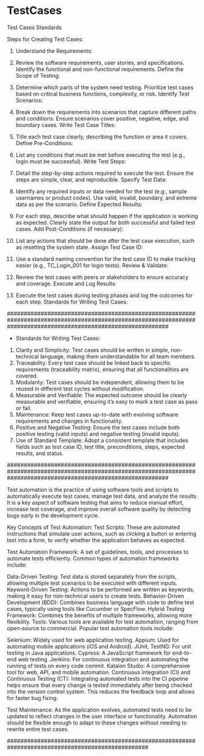 # TestCases
Test Cases Standards

Steps for Creating Test Cases:
1. Understand the Requirements:

2. Review the software requirements, user stories, and specifications.
Identify the functional and non-functional requirements.
Define the Scope of Testing:

3. Determine which parts of the system need testing.
Prioritize test cases based on critical business functions, complexity, or risk.
Identify Test Scenarios:

4. Break down the requirements into scenarios that capture different paths and conditions.
Ensure scenarios cover positive, negative, edge, and boundary cases.
Write Test Case Titles:

5. Title each test case clearly, describing the function or area it covers.
Define Pre-Conditions:

6. List any conditions that must be met before executing the test (e.g., login must be successful).
Write Test Steps:

7. Detail the step-by-step actions required to execute the test.
Ensure the steps are simple, clear, and reproducible.
Specify Test Data:

8. Identify any required inputs or data needed for the test (e.g., sample usernames or product codes).
Use valid, invalid, boundary, and extreme data as per the scenario.
Define Expected Results:

9. For each step, describe what should happen if the application is working as expected.
Clearly state the output for both successful and failed test cases.
Add Post-Conditions (if necessary):

10. List any actions that should be done after the test case execution, such as resetting the system state.
Assign Test Case ID:

11. Use a standard naming convention for the test case ID to make tracking easier (e.g., TC_Login_001 for login tests).
Review & Validate:

12. Review the test cases with peers or stakeholders to ensure accuracy and coverage.
Execute and Log Results:

13. Execute the test cases during testing phases and log the outcomes for each step.
Standards for Writing Test Cases:

################################################################################################################################################################

- Standards for Writing Test Cases:
1. Clarity and Simplicity: Test cases should be written in simple, non-technical language, making them understandable for all team members.
2. Traceability: Every test case should be linked back to specific requirements (traceability matrix), ensuring that all functionalities are covered.
3. Modularity: Test cases should be independent, allowing them to be reused in different test cycles without modification.
4. Measurable and Verifiable: The expected outcome should be clearly measurable and verifiable, ensuring it’s easy to mark a test case as pass or fail.
5. Maintenance: Keep test cases up-to-date with evolving software requirements and changes in functionality.
6. Positive and Negative Testing: Ensure the test cases include both positive testing (valid inputs) and negative testing (invalid inputs).
7. Use of Standard Template: Adopt a consistent template that includes fields such as test case ID, test title, preconditions, steps, expected results, and status.


################################################################################################################################################################

Test automation is the practice of using software tools and scripts to automatically execute test cases, manage test data, and analyze the results. It is a key aspect of software testing that aims to reduce manual effort, increase test coverage, and improve overall software quality by detecting bugs early in the development cycle.

Key Concepts of Test Automation:
Test Scripts: These are automated instructions that simulate user actions, such as clicking a button or entering text into a form, to verify whether the application behaves as expected.

Test Automation Framework: A set of guidelines, tools, and processes to automate tests efficiently. Common types of automation frameworks include:

Data-Driven Testing: Test data is stored separately from the scripts, allowing multiple test scenarios to be executed with different inputs.
Keyword-Driven Testing: Actions to be performed are written as keywords, making it easy for non-technical users to create tests.
Behavior-Driven Development (BDD): Combines business language with code to define test cases, typically using tools like Cucumber or SpecFlow.
Hybrid Testing Framework: Combines the benefits of multiple frameworks, allowing more flexibility.
Tools: Various tools are available for test automation, ranging from open-source to commercial. Popular test automation tools include:

Selenium: Widely used for web application testing.
Appium: Used for automating mobile applications (iOS and Android).
JUnit, TestNG: For unit testing in Java applications.
Cypress: A JavaScript framework for end-to-end web testing.
Jenkins: For continuous integration and automating the running of tests on every code commit.
Katalon Studio: A comprehensive tool for web, API, and mobile automation.
Continuous Integration (CI) and Continuous Testing (CT): Integrating automated tests into the CI pipeline helps ensure that every change is tested immediately after being checked into the version control system. This reduces the feedback loop and allows for faster bug fixing.

Test Maintenance: As the application evolves, automated tests need to be updated to reflect changes in the user interface or functionality. Automation should be flexible enough to adapt to these changes without needing to rewrite entire test cases.

##################################################################################################

